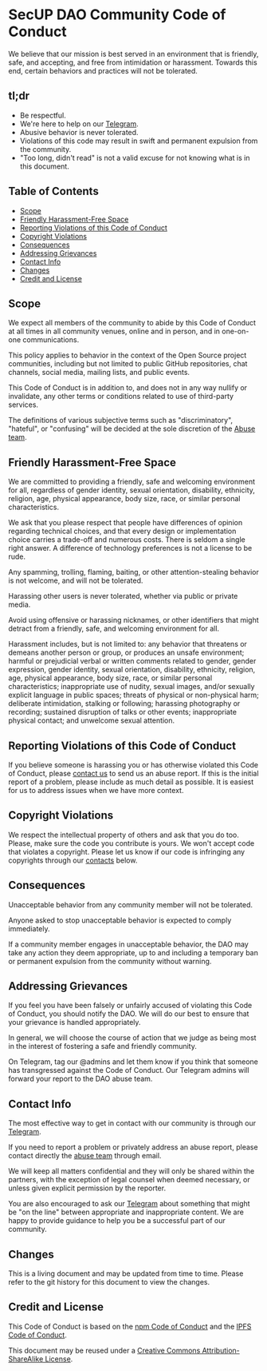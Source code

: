 # SecUP DAO Community Code of Conduct

We believe that our mission is best served in an environment that is friendly, safe, and accepting, and free from intimidation or harassment. Towards this end, certain behaviors and practices will not be tolerated.

## tl;dr

- Be respectful.
- We're here to help on our [Telegram](https://t.me/secupdao).
- Abusive behavior is never tolerated.
- Violations of this code may result in swift and permanent expulsion from the community.
- "Too long, didn't read" is not a valid excuse for not knowing what is in this document.

## Table of Contents

- [Scope](#scope)
- [Friendly Harassment-Free Space](#friendly-harassment-free-space)
- [Reporting Violations of this Code of Conduct](#reporting-violations-of-this-code-of-conduct)
- [Copyright Violations](#copyright-violations)
- [Consequences](#consequences)
- [Addressing Grievances](#addressing-grievances)
- [Contact Info](#contact-info)
- [Changes](#changes)
- [Credit and License](#credit-and-license)

## Scope

We expect all members of the community to abide by this Code of Conduct at all times in all community venues, online and in person, and in one-on-one communications.

This policy applies to behavior in the context of the Open Source project communities, including but not limited to public GitHub repositories, chat channels, social media, mailing lists, and public events.

This Code of Conduct is in addition to, and does not in any way nullify or invalidate, any other terms or conditions related to use of third-party services.

The definitions of various subjective terms such as "discriminatory", "hateful", or "confusing" will be decided at the sole discretion of the [Abuse team](#contact-info).

## Friendly Harassment-Free Space

We are committed to providing a friendly, safe and welcoming environment for all, regardless of gender identity, sexual orientation, disability, ethnicity, religion, age, physical appearance, body size, race, or similar personal characteristics.

We ask that you please respect that people have differences of opinion regarding technical choices, and that every design or implementation choice carries a trade-off and numerous costs. There is seldom a single right answer. A difference of technology preferences is not a license to be rude.

Any spamming, trolling, flaming, baiting, or other attention-stealing behavior is not welcome, and will not be tolerated.

Harassing other users is never tolerated, whether via public or private media.

Avoid using offensive or harassing nicknames, or other identifiers that might detract from a friendly, safe, and welcoming environment for all.

Harassment includes, but is not limited to: any behavior that threatens or demeans another person or group, or produces an unsafe environment; harmful or prejudicial verbal or written comments related to gender, gender expression, gender identity, sexual orientation, disability, ethnicity, religion, age, physical appearance, body size, race, or similar personal characteristics; inappropriate use of nudity, sexual images, and/or sexually explicit language in public spaces; threats of physical or non-physical harm; deliberate intimidation, stalking or following; harassing photography or recording; sustained disruption of talks or other events; inappropriate physical contact; and unwelcome sexual attention.

## Reporting Violations of this Code of Conduct

If you believe someone is harassing you or has otherwise violated this Code of Conduct, please [contact us](#contact-info) to send us an abuse report. If this is the initial report of a problem, please include as much detail as possible. It is easiest for us to address issues when we have more context.


## Copyright Violations

We respect the intellectual property of others and ask that you do too. Please, make sure the code you contribute is yours. We won't accept code that violates a copyright. Please let us know if our code is infringing any copyrights through our [contacts](#contact-info) below.

## Consequences

Unacceptable behavior from any community member will not be tolerated.

Anyone asked to stop unacceptable behavior is expected to comply immediately.

If a community member engages in unacceptable behavior, the DAO may take any action they deem appropriate, up to and including a temporary ban or permanent expulsion from the community without warning.

## Addressing Grievances

If you feel you have been falsely or unfairly accused of violating this Code of Conduct, you should notify the DAO. We will do our best to ensure that your grievance is handled appropriately.

In general, we will choose the course of action that we judge as being most in the interest of fostering a safe and friendly community.

On Telegram, tag our @admins and let them know if you think that someone has transgressed against the Code of Conduct. Our Telegram admins will forward your report to the DAO abuse team.

## Contact Info

The most effective way to get in contact with our community is through our [Telegram](https://t.me/secupdao).

If you need to report a problem or privately address an abuse report, please contact directly the [abuse team](mailto:abuse@secup.org) through email.

We will keep all matters confidential and they will only be shared within the partners, with the exception of legal counsel when deemed necessary, or unless given explicit permission by the reporter.

You are also encouraged to ask our [Telegram](https://t.me/secupdao) about something that might be "on the line" between appropriate and inappropriate content. We are happy to provide guidance to help you be a successful part of our community.

## Changes

This is a living document and may be updated from time to time. Please refer to the git history for this document to view the changes.

## Credit and License
This Code of Conduct is based on the [npm Code of Conduct](https://www.npmjs.com/policies/conduct) and the [IPFS Code of Conduct](https://github.com/ipfs/community/blob/master/code-of-conduct.md).

This document may be reused under a [Creative Commons Attribution-ShareAlike
License](http://creativecommons.org/licenses/by-sa/4.0/).